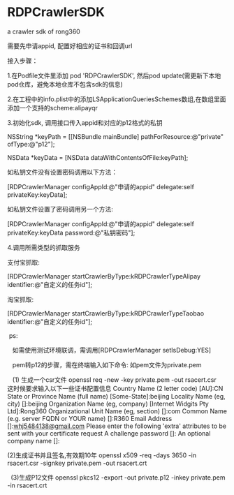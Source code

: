 # RDPCrawlerSDK
a crawler sdk of rong360

需要先申请appid, 配置好相应的证书和回调url

接入步骤：

1.在Podfile文件里添加 pod 'RDPCrawlerSDK', 然后pod update(需更新下本地pod仓库，避免本地仓库不包含sdk的信息)



2.在工程中的info.plist中的添加LSApplicationQueriesSchemes数组,在数组里面添加一个支持的scheme:alipayqr




3.初始化sdk, 调用接口传入appid和对应的p12格式的私钥    


  NSString *keyPath = [[NSBundle mainBundle] pathForResource:@"private" ofType:@"p12"];

  NSData *keyData = [NSData dataWithContentsOfFile:keyPath];

  如私钥文件没有设置密码调用以下方法：

  [RDPCrawlerManager configAppId:@"申请的appid" delegate:self privateKey:keyData];
 
  如私钥文件设置了密码调用另一个方法:

  [RDPCrawlerManager configAppId:@"申请的appid" delegate:self privateKey:keyData password:@"私钥密码"];
  

4.调用所需类型的抓取服务

  支付宝抓取:

  [RDPCrawlerManager startCrawlerByType:kRDPCrawlerTypeAlipay identifier:@"自定义的任务id"];
  
  淘宝抓取:
  
  [RDPCrawlerManager startCrawlerByType:kRDPCrawlerTypeTaobao identifier:@"自定义的任务id"];


  ps:
  
    如需使用测试环境联调，需调用[RDPCrawlerManager setIsDebug:YES]

    pem转p12的步骤，需在终端输入如下命令:
    如pem文件为private.pem
    
    (1) 生成一个csr文件
      openssl req -new -key private.pem -out rsacert.csr
      这时候要求输入以下一些证书配置信息
      Country Name (2 letter code) [AU]:CN
      State or Province Name (full name) [Some-State]:beijing
      Locality Name (eg, city) []:beijing
      Organization Name (eg, company) [Internet Widgits Pty Ltd]:Rong360
      Organizational Unit Name (eg, section) []:com
      Common Name (e.g. server FQDN or YOUR name) []:R360
      Email Address []:whj5484138@gmail.com
      Please enter the following 'extra' attributes
      to be sent with your certificate request
      A challenge password []:
      An optional company name []:

   (2)生成证书并且签名,有效期10年
      openssl x509 -req -days 3650 -in rsacert.csr -signkey private.pem -out rsacert.crt

   (3)生成P12文件
      openssl pkcs12 -export -out private.p12 -inkey private.pem -in rsacert.crt
 
